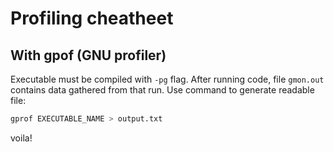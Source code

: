 # Profiling cheatheet
## With gpof (GNU profiler)
Executable must be compiled with `-pg` flag.
After running code, file `gmon.out` contains data gathered from that run.
Use command to generate readable file:
```bash
gprof EXECUTABLE_NAME > output.txt
```
voila!
